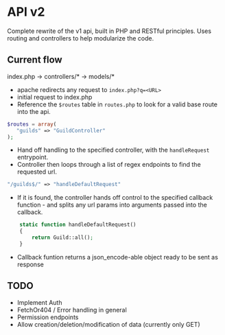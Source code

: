 # API v2
Complete rewrite of the v1 api, built in PHP and RESTful principles.
Uses routing and controllers to help modularize the code.

## Current flow
index.php -> controllers/* -> models/*

 - apache redirects any request to `index.php?q=<URL>`
 - initial request to index.php
 - Reference the `$routes` table in `routes.php` to look for a valid base route into the api.
 ```php
 $routes = array(
    "guilds" => "GuildController"
 );
 ```
 - Hand off handling to the specified controller, with the `handleRequest` entrypoint.
 - Controller then loops through a list of regex endpoints to find the requested url.
 ```php
"/guilds$/" => "handleDefaultRequest"
 ```
 - If it is found, the controller hands off control to the specified callback function - and splits any url params into arguments passed into the callback.
```php
    static function handleDefaultRequest()
    {
        return Guild::all();
    }
```
 - Callback funtion returns a json_encode-able object ready to be sent as response

 ## TODO
 - Implement Auth
 - FetchOr404 / Error handling in general
 - Permission endpoints
 - Allow creation/deletion/modification of data (currently only GET)
